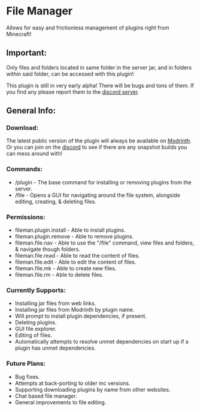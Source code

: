 # File Manager
Allows for easy and frictionless management of plugins right from Minecraft!


## Important:
Only files and folders located in same folder in the server jar, and in folders within said folder, can be accessed with this plugin!

This plugin is still in very early alpha! There will be bugs and tons of them. If you find any please report them to the [discord server](https://discord.gg/3CC6kVcdQH).


## General Info:

### Download:
The latest public version of the plugin will always be available on [Modrinth](https://modrinth.com/plugin/file-manager). Or you can join on the [discord](https://discord.gg/3CC6kVcdQH) to see if there are any snapshot builds you can mess around with!

### Commands:
- /plugin - The base command for installing or removing plugins from the server. <br>
- /file - Opens a GUI for navigating around the file system, alongside editing, creating, & deleting files.

### Permissions:
- fileman.plugin.install - Able to install plugins.
- fileman.plugin.remove - Able to remove plugins.
- fileman.file.nav - Able to use the "/file" command, view files and folders, & navigate though folders.
- fileman.file.read - Able to read the content of files.
- fileman.file.edit - Able to edit the content of files.
- fileman.file.mk - Able to create new files.
- fileman.file.rm - Able to delete files.

### Currently Supports:
- Installing jar files from web links.
- Installing jar files from Modrinth by plugin name.
- Will prompt to install plugin dependencies, if present.
- Deleting plugins.
- GUI file explorer.
- Editing of files.
- Automatically attempts to resolve unmet dependencies on start up if a plugin has unmet dependencies.

### Future Plans:
- Bug fixes.
- Attempts at back-porting to older mc versions.
- Supporting downloading plugins by name from other websites.
- Chat based file manager.
- General improvements to file editing.
